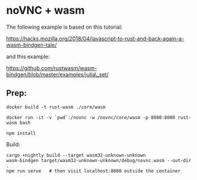 # noVNC + wasm

The following example is based on this tutorial:

https://hacks.mozilla.org/2018/04/javascript-to-rust-and-back-again-a-wasm-bindgen-tale/

and this example:

https://github.com/rustwasm/wasm-bindgen/blob/master/examples/julia\_set/


## Prep:

```
docker build -t rust-wasm ./core/wasm

docker run -it -v `pwd`:/novnc -w /novnc/core/wasm -p 8080:8080 rust-wasm bash

npm install
```

Build:

```
cargo +nightly build --target wasm32-unknown-unknown
wasm-bindgen target/wasm32-unknown-unknown/debug/novnc.wasm --out-dir .
npm run serve   # then visit localhost:8080 outside the container
```
